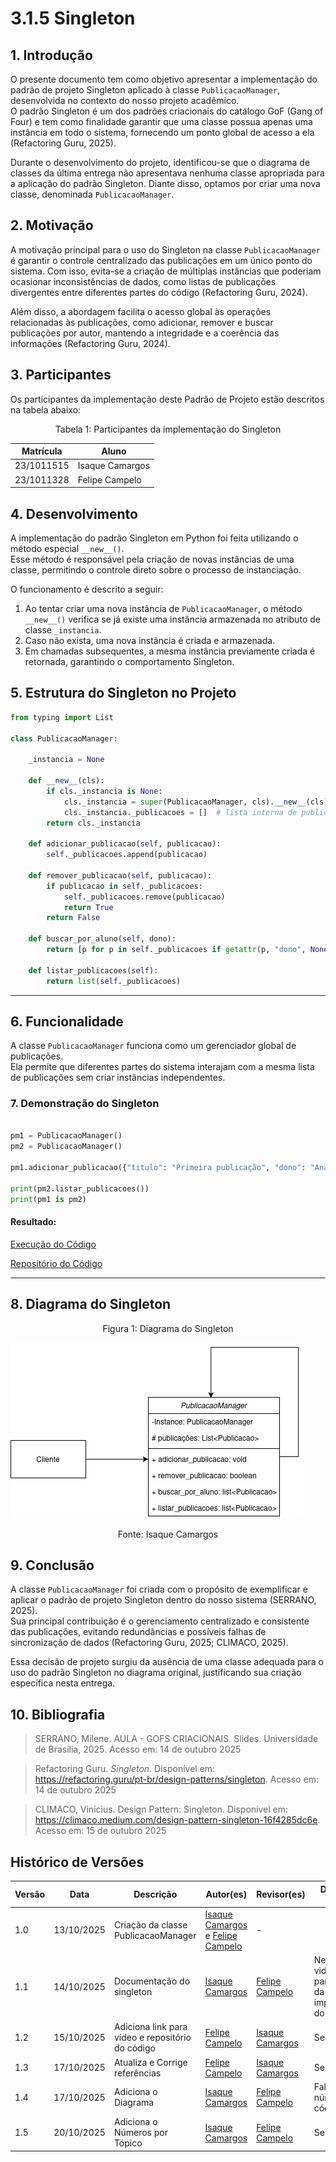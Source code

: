 # 3.1.5 Singleton

## 1. Introdução

O presente documento tem como objetivo apresentar a implementação do padrão de projeto Singleton aplicado à classe `PublicacaoManager`, desenvolvida no contexto do nosso projeto acadêmico.  
O padrão Singleton é um dos padrões criacionais do catálogo GoF (Gang of Four) e tem como finalidade garantir que uma classe possua apenas uma instância em todo o sistema, fornecendo um ponto global de acesso a ela (Refactoring Guru, 2025).

Durante o desenvolvimento do projeto, identificou-se que o diagrama de classes da última entrega não apresentava nenhuma classe apropriada para a aplicação do padrão Singleton. Diante disso, optamos por criar uma nova classe, denominada `PublicacaoManager`.


## 2. Motivação

A motivação principal para o uso do Singleton na classe `PublicacaoManager` é garantir o controle centralizado das publicações em um único ponto do sistema. Com isso, evita-se a criação de múltiplas instâncias que poderiam ocasionar inconsistências de dados, como listas de publicações divergentes entre diferentes partes do código (Refactoring Guru, 2024).

Além disso, a abordagem facilita o acesso global às operações relacionadas às publicações, como adicionar, remover e buscar publicações por autor, mantendo a integridade e a coerência das informações (Refactoring Guru, 2024).

## 3. Participantes

Os participantes da implementação deste Padrão de Projeto estão descritos na tabela abaixo:

<p style="text-align: center;">Tabela 1: Participantes da implementação do Singleton</p>

|Matrícula | Aluno |
| -- | -- |
| 23/1011515  |  Isaque Camargos   |
| 23/1011328  |  Felipe Campelo    |

## 4. Desenvolvimento

A implementação do padrão Singleton em Python foi feita utilizando o método especial `__new__()`.  
Esse método é responsável pela criação de novas instâncias de uma classe, permitindo o controle direto sobre o processo de instanciação.

O funcionamento é descrito a seguir:

1. Ao tentar criar uma nova instância de `PublicacaoManager`, o método `__new__()` verifica se já existe uma instância armazenada no atributo de classe `_instancia`.
2. Caso não exista, uma nova instância é criada e armazenada.
3. Em chamadas subsequentes, a mesma instância previamente criada é retornada, garantindo o comportamento Singleton.


## 5. Estrutura do Singleton no Projeto

```python
from typing import List

class PublicacaoManager:
  
    _instancia = None

    def __new__(cls):
        if cls._instancia is None:
            cls._instancia = super(PublicacaoManager, cls).__new__(cls)
            cls._instancia._publicacoes = []  # lista interna de publicações
        return cls._instancia

    def adicionar_publicacao(self, publicacao):
        self._publicacoes.append(publicacao)

    def remover_publicacao(self, publicacao):
        if publicacao in self._publicacoes:
            self._publicacoes.remove(publicacao)
            return True 
        return False

    def buscar_por_aluno(self, dono):
        return [p for p in self._publicacoes if getattr(p, "dono", None) == dono]

    def listar_publicacoes(self):
        return list(self._publicacoes)
```

---

## 6. Funcionalidade

A classe `PublicacaoManager` funciona como um gerenciador global de publicações.  
Ela permite que diferentes partes do sistema interajam com a mesma lista de publicações sem criar instâncias independentes.

### 7. Demonstração do Singleton 


```python

pm1 = PublicacaoManager()
pm2 = PublicacaoManager()

pm1.adicionar_publicacao({"titulo": "Primeira publicação", "dono": "Ana"})

print(pm2.listar_publicacoes())  
print(pm1 is pm2) 

```

#### Resultado:

[Execução do Código](https://drive.google.com/file/d/1uNmq9LteICjG9JTfOE4wRL9G4EhH3H9X/view?usp=share_link)

[Repositório do Código](https://github.com/UnBArqDsw2025-2-Turma02/2025.2_T02_G6_AquiTemFCTE_Entrega_03/blob/docs/gof-singleton/GOFs/Criacionais/Singleton/publication_manager.py)

---

## 8. Diagrama do Singleton


<p align="center" style="font-size: 12;">
Figura 1: Diagrama do Singleton
</p>

![diagrama_singleton](/../assets/singleton.jpg)

<p align="center" style="font-size: 12;">
Fonte: Isaque Camargos
</p>

## 9. Conclusão

A classe `PublicacaoManager` foi criada com o propósito de exemplificar e aplicar o padrão de projeto Singleton dentro do nosso sistema (SERRANO, 2025).  
Sua principal contribuição é o gerenciamento centralizado e consistente das publicações, evitando redundâncias e possíveis falhas de sincronização de dados (Refactoring Guru, 2025; CLIMACO, 2025).

Essa decisão de projeto surgiu da ausência de uma classe adequada para o uso do padrão Singleton no diagrama original, justificando sua criação específica nesta entrega.



## 10. Bibliografia

> SERRANO, Milene. AULA - GOFS CRIACIONAIS. Slides. Universidade de Brasília, 2025. Acesso em: 14 de outubro 2025

> Refactoring Guru. _Singleton_. Disponível em: https://refactoring.guru/pt-br/design-patterns/singleton. Acesso em: 14 de outubro 2025

> CLIMACO, Vinicius. Design Pattern: Singleton. Disponível em: https://climaco.medium.com/design-pattern-singleton-16f4285dc6e. Acesso em: 15 de outubro 2025

## Histórico de Versões

| Versão | Data       | Descrição                                | Autor(es)                             | Revisor(es) | Detalhes da Revisão                                                |
| ------ | ---------- | ---------------------------------------- | ------------------------------------- | ----------- | ------------------------------------------------------------------ |
| 1.0    | 13/10/2025  | Criação da classe PublicacaoManager |[Isaque Camargos](https://github.com/isaqzin) e [Felipe Campelo](https://github.com/felipeacampelo) | - ||
| 1.1    | 14/10/2025  | Documentação do singleton |[Isaque Camargos](https://github.com/isaqzin)| [Felipe Campelo](https://github.com/felipeacampelo) | Necessário video e link para a pasta da implementação do GOF|
| 1.2    | 15/10/2025  | Adiciona link para vídeo e repositório do código |[Felipe Campelo](https://github.com/felipeacampelo)| [Isaque Camargos](https://github.com/isaqzin) | Sem erros|
| 1.3    | 17/10/2025  | Atualiza e Corrige referências |[Felipe Campelo](https://github.com/felipeacampelo)| [Isaque Camargos](https://github.com/isaqzin) | Sem erros|
| 1.4    | 17/10/2025  | Adiciona o Diagrama |[Isaque Camargos](https://github.com/isaqzin)| [Felipe Campelo](https://github.com/felipeacampelo) | Faltou os números no código |
| 1.5    | 20/10/2025  | Adiciona o Números por Tópico |[Isaque Camargos](https://github.com/isaqzin)| [Felipe Campelo](https://github.com/felipeacampelo) | Sem erros |
